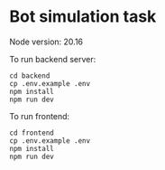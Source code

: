
# Bot simulation task

Node version: 20.16

To run backend server:
```
cd backend
cp .env.example .env
npm install
npm run dev
```

To run frontend:

```
cd frontend
cp .env.example .env
npm install
npm run dev
```

